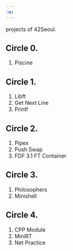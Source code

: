 ```yaml
---
:w:
---
```


projects of 42Seoul.
## Circle 0.

1. Piscine
## Circle 1.

1. Libft
2. Get Next Line
3. Printf

## Circle 2.

1. Pipex
2. Push Swap
3. FDF
		3.1 FT Container
## Circle 3.

1. Philosophers
2. Minishell
## Circle 4.

1. CPP Module
2. MiniRT
3. Net Practice




